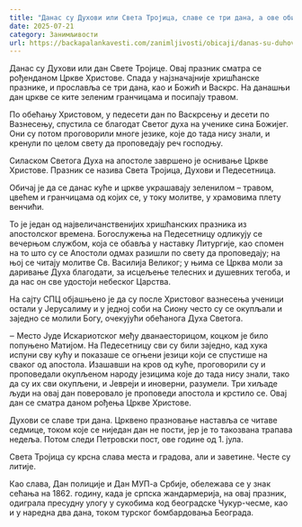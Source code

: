 ```yaml
---
title: "Данас су Духови или Света Тројица, славе се три дана, а ове обичаје би требало испоштовати"
date: 2025-07-21
category: Занимљивости
url: https://backapalankavesti.com/zanimljivosti/obicaji/danas-su-duhovi-ili-sveta-trojica/
---
```


Данас су Духови или дан Свете Тројице. Овај празник сматра се рођенданом Цркве Христове. Спада у најзначајније хришћанске празнике, и прославља се три дана, као и Божић и Васкрс. На данашњи дан цркве се ките зеленим гранчицама и посипају травом.

По обећању Христовом, у педесети дан по Васкрсењу и десети по Вазнесењу, спустила се благодат Светог духа на ученике сина Божијег. Они су потом проговорили многе језике, које до тада нису знали, и кренули по целом свету да проповедају реч господњу.

Силаском Светога Духа на апостоле завршено је оснивање Цркве Христове. Празник се назива Света Тројица, Духови и Педесетница.

Обичај је да се данас куће и цркве украшавају зеленилом – травом, цвећем и гранчицама од којих се, у току молитве, у храмовима плету венчићи.

То је један од највеличанственијих хришћанских празника из апостолског времена. Богослужења на Педесетницу одликују се вечерњом службом, која се обавља у наставку Литургије, као спомен на то што су се Апостоли одмах разишли по свету да проповедају; на њој се читају молитве Св. Василија Великог; у њима се Црква моли за даривање Духа благодати, за исцељење телесних и душевних тегоба, и да нас он све удостоји небеског Царства.

На сајту СПЦ објашњено је да су после Христовог вазнесења ученици остали у Јерусалиму и у једној соби на Сиону често су се окупљали и заједно се молили Богу, очекујући обећанога Духа Светога.

‒ Место Јуде Искариотског међу дванаесторицом, коцком је било попуњено Матијом. На Педесетницу сви су били заједно, кад хука испуни сву кућу и показаше се огњени језици који се спустише на сваког од апостола. Изашавши на кров од куће, проговорили су и проповедали окупљеном народу језицима које до тада нису знали, тако да су их сви окупљени, и Јевреји и иноверни, разумели. Три хиљаде људи на овај дан поверовало је проповеди апостола и крстило се. Овај дан се сматра даном рођења Цркве Христове.

Духови се славе три дана. Црквено празновање наставља се читаве седмице, током које се ниједан дан не пости, јер је то такозвана трапава недеља. Потом следи Петровски пост, ове године од 1. јула.

Света Тројица су крсна слава места и градова, али и заветине. Честе су литије.

Као слава, Дан полиције и Дан МУП-а Србије, обележава се у знак сећања на 1862. годину, када је српска жандармерија, на овај празник, одиграла пресудну улогу у сукобима код београдске Чукур-чесме, као и у наредна два дана, током турског бомбардовања Београда.

